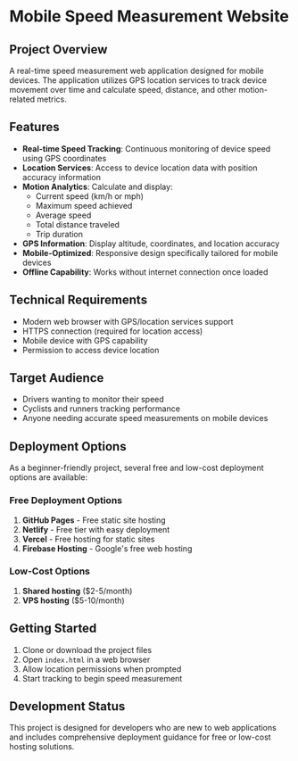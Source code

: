 # Mobile Speed Measurement Website

## Project Overview

A real-time speed measurement web application designed for mobile devices. The application utilizes GPS location services to track device movement over time and calculate speed, distance, and other motion-related metrics.

## Features

- **Real-time Speed Tracking**: Continuous monitoring of device speed using GPS coordinates
- **Location Services**: Access to device location data with position accuracy information
- **Motion Analytics**: Calculate and display:
  - Current speed (km/h or mph)
  - Maximum speed achieved
  - Average speed
  - Total distance traveled
  - Trip duration
- **GPS Information**: Display altitude, coordinates, and location accuracy
- **Mobile-Optimized**: Responsive design specifically tailored for mobile devices
- **Offline Capability**: Works without internet connection once loaded

## Technical Requirements

- Modern web browser with GPS/location services support
- HTTPS connection (required for location access)
- Mobile device with GPS capability
- Permission to access device location

## Target Audience

- Drivers wanting to monitor their speed
- Cyclists and runners tracking performance
- Anyone needing accurate speed measurements on mobile devices

## Deployment Options

As a beginner-friendly project, several free and low-cost deployment options are available:

### Free Deployment Options
1. **GitHub Pages** - Free static site hosting
2. **Netlify** - Free tier with easy deployment
3. **Vercel** - Free hosting for static sites
4. **Firebase Hosting** - Google's free web hosting

### Low-Cost Options
1. **Shared hosting** ($2-5/month)
2. **VPS hosting** ($5-10/month)

## Getting Started

1. Clone or download the project files
2. Open `index.html` in a web browser
3. Allow location permissions when prompted
4. Start tracking to begin speed measurement

## Development Status

This project is designed for developers who are new to web applications and includes comprehensive deployment guidance for free or low-cost hosting solutions.